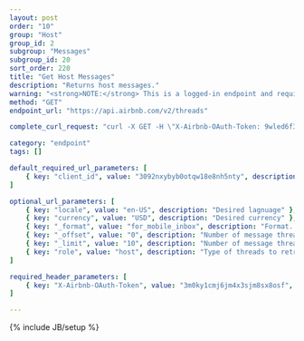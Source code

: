 ```yaml
---
layout: post
order: "10"
group: "Host"
group_id: 2
subgroup: "Messages"
subgroup_id: 20
sort_order: 220
title: "Get Host Messages"
description: "Returns host messages."
warning: "<strong>NOTE:</strong> This is a logged-in endpoint and requires an <strong>access_token</strong>. See <a href=\"#login-by-email\">Login Endpoints.</a>"
method: "GET"
endpoint_url: "https://api.airbnb.com/v2/threads"

complete_curl_request: "curl -X GET -H \"X-Airbnb-OAuth-Token: 9wled6f39td9vksj280twe10w\" -d \"client_id=3092nxybyb0otqw18e8nh5nty\" -d \"locale=en-US\" -d \"currency=USD\" -d \"_format=for_mobile_inbox\" -d \"_limit=10\" -d \"_offset=0\" -d \"role=host\" https://api.airbnb.com/v2/threads"

category: "endpoint"
tags: []

default_required_url_parameters: [
	{ key: "client_id", value: "3092nxybyb0otqw18e8nh5nty", description: "API Key" }
]

optional_url_parameters: [
	{ key: "locale", value: "en-US", description: "Desired lagnuage" },
	{ key: "currency", value: "USD", description: "Desired currency" },
	{ key: "_format", value: "for_mobile_inbox", description: "Format.  Not sure what values this takes." },
	{ key: "_offset", value: "0", description: "Number of message threads to offset in search" },
	{ key: "_limit", value: "10", description: "Number of message threads to display at once" },
	{ key: "role", value: "host", description: "Type of threads to retrieve. \"guest\", \"host\", or don't include this param for both" }
]

required_header_parameters: [
	{ key: "X-Airbnb-OAuth-Token", value: "3m0ky1cmj6jm4x3sjm8sx8osf", description: "Airbnb auth token (from auth-ing with login endpoints)" }
]

---
```

{% include JB/setup %}
